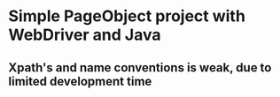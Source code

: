 # Simple PageObject project with WebDriver and Java 

## Xpath's and name conventions is weak, due to limited development time